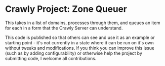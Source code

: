 # Crawly Project: Zone Queuer
This takes in a list of domains, processes through them, and queues an item for each in a form that the Crawly Server can understand.

This code is published so that others can see and use it as an example or starting point - it's not currently in a state where it can be run on it's own without tweaks and modifications. If you think you can improve this issue (such as by adding configurability) or otherwise help the project by submitting code, I welcome all contributions.
